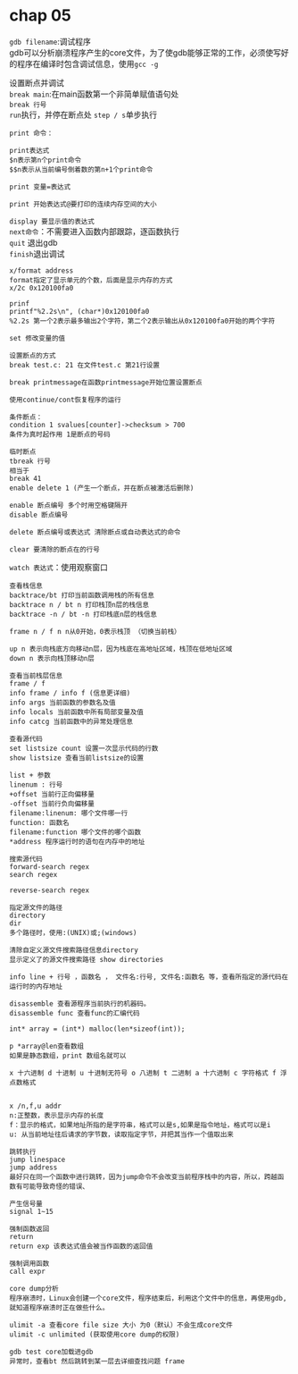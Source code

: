 # chap 05
`gdb filename`:调试程序<br>
gdb可以分析崩溃程序产生的core文件，为了使gdb能够正常的工作，必须使写好的程序在编译时包含调试信息，使用`gcc -g`<br>

设置断点并调试<br>
`break main`:在main函数第一个非简单赋值语句处<br>
`break 行号`<br>
`run`执行，并停在断点处
`step / s`单步执行
```
print 命令：

print表达式
$n表示第n个print命令
$$n表示从当前编号倒着数的第n+1个print命令

print 变量=表达式

print 开始表达式@要打印的连续内存空间的大小
```

`display 要显示值的表达式`<br>
`next命令`：不需要进入函数内部跟踪，逐函数执行<br>
`quit` 退出gdb<br>
`finish`退出调试<br>

```
x/format address
format指定了显示单元的个数，后面是显示内存的方式
x/2c 0x120100fa0

prinf
printf"%2.2s\n", (char*)0x120100fa0
%2.2s 第一个2表示最多输出2个字符，第二个2表示输出从0x120100fa0开始的两个字符

set 修改变量的值
```
```
设置断点的方式
break test.c: 21 在文件test.c 第21行设置

break printmessage在函数printmessage开始位置设置断点

使用continue/cont恢复程序的运行 
```

```
条件断点：
condition 1 svalues[counter]->checksum > 700
条件为真时起作用 1是断点的号码

临时断点
tbreak 行号
相当于
break 41
enable delete 1 (产生一个断点，并在断点被激活后删除)

enable 断点编号 多个时用空格键隔开
disable 断点编号

delete 断点编号或表达式 清除断点或自动表达式的命令

clear 要清除的断点在的行号

```

`watch 表达式`：使用观察窗口<br>

```
查看栈信息
backtrace/bt 打印当前函数调用栈的所有信息
backtrace n / bt n 打印栈顶n层的栈信息
backtrace -n / bt -n 打印栈底n层的栈信息

frame n / f n n从0开始，0表示栈顶 （切换当前栈）

up n 表示向栈底方向移动n层，因为栈底在高地址区域，栈顶在低地址区域
down n 表示向栈顶移动n层

查看当前栈层信息
frame / f
info frame / info f (信息更详细)
info args 当前函数的参数名及值
info locals 当前函数中所有局部变量及值
info catcg 当前函数中的异常处理信息

```

```
查看源代码
set listsize count 设置一次显示代码的行数
show listsize 查看当前listsize的设置

list + 参数
linenum : 行号
+offset 当前行正向偏移量
-offset 当前行负向偏移量
filename:linenum: 哪个文件哪一行
function: 函数名
filename:function 哪个文件的哪个函数
*address 程序运行时的语句在内存中的地址
```

```
搜索源代码
forward-search regex
search regex

reverse-search regex 
```
```
指定源文件的路径
directory 
dir 
多个路径时，使用:(UNIX)或;(windows)

清除自定义源文件搜索路径信息directory
显示定义了的源文件搜索路径 show directories
```

```
info line + 行号 ，函数名 ， 文件名:行号, 文件名:函数名 等，查看所指定的源代码在运行时的内存地址

disassemble 查看源程序当前执行的机器码。 
disassemble func 查看func的汇编代码

```

```
int* array = (int*) malloc(len*sizeof(int));

p *array@len查看数组
如果是静态数组，print 数组名就可以

x 十六进制 d 十进制 u 十进制无符号 o 八进制 t 二进制 a 十六进制 c 字符格式 f 浮点数格式


x /n,f,u addr
n:正整数，表示显示内存的长度
f：显示的格式，如果地址所指的是字符串，格式可以是s,如果是指令地址，格式可以是i
u: 从当前地址往后请求的字节数，读取指定字节，并把其当作一个值取出来
```
```
跳转执行
jump linespace
jump address
最好只在同一个函数中进行跳转，因为jump命令不会改变当前程序栈中的内容，所以，跨越函数有可能导致奇怪的错误、
```
```
产生信号量
signal 1~15

强制函数返回
return 
return exp 该表达式值会被当作函数的返回值

强制调用函数
call expr

```

```
core dump分析
程序崩溃时，Linux会创建一个core文件，程序结束后，利用这个文件中的信息，再使用gdb,就知道程序崩溃时正在做些什么。

ulimit -a 查看core file size 大小 为0（默认）不会生成core文件
ulimit -c unlimited (获取使用core dump的权限)

gdb test core加载进gdb
异常时，查看bt 然后跳转到某一层去详细查找问题 frame 

```



